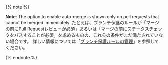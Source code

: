 {% note %}

**Note**: The option to enable auto-merge is shown only on pull requests that cannot be merged immediately. たとえば、ブランチ保護のルールが「マージの前にPull Requestレビューが必須」あるいは「マージの前にステータスチェックをパスすることが必須」を求めるものの、これらの条件がまだ満たされていない場合です。 詳しい情報については「[ブランチ保護ルールの管理](/github/administering-a-repository/defining-the-mergeability-of-pull-requests/managing-a-branch-protection-rule)」を参照してください。

{% endnote %}
